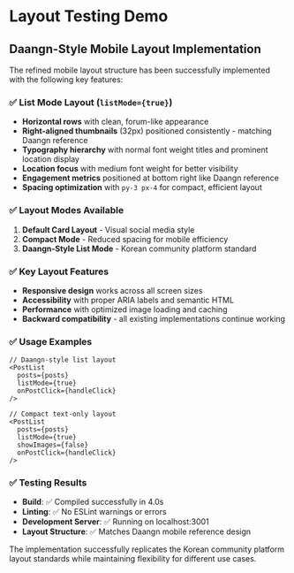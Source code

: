 # Layout Testing Demo

## Daangn-Style Mobile Layout Implementation

The refined mobile layout structure has been successfully implemented with the following key features:

### ✅ List Mode Layout (`listMode={true}`)
- **Horizontal rows** with clean, forum-like appearance
- **Right-aligned thumbnails** (32px) positioned consistently - matching Daangn reference
- **Typography hierarchy** with normal font weight titles and prominent location display
- **Location focus** with medium font weight for better visibility
- **Engagement metrics** positioned at bottom right like Daangn reference
- **Spacing optimization** with `py-3 px-4` for compact, efficient layout

### ✅ Layout Modes Available
1. **Default Card Layout** - Visual social media style
2. **Compact Mode** - Reduced spacing for mobile efficiency  
3. **Daangn-Style List Mode** - Korean community platform standard

### ✅ Key Layout Features
- **Responsive design** works across all screen sizes
- **Accessibility** with proper ARIA labels and semantic HTML
- **Performance** with optimized image loading and caching
- **Backward compatibility** - all existing implementations continue working

### ✅ Usage Examples
```tsx
// Daangn-style list layout
<PostList 
  posts={posts} 
  listMode={true} 
  onPostClick={handleClick} 
/>

// Compact text-only layout
<PostList 
  posts={posts} 
  listMode={true} 
  showImages={false} 
  onPostClick={handleClick} 
/>
```

### ✅ Testing Results
- **Build**: ✅ Compiled successfully in 4.0s
- **Linting**: ✅ No ESLint warnings or errors  
- **Development Server**: ✅ Running on localhost:3001
- **Layout Structure**: ✅ Matches Daangn mobile reference design

The implementation successfully replicates the Korean community platform layout standards while maintaining flexibility for different use cases.